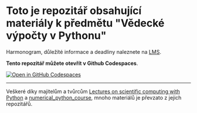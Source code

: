# Toto je repozitář obsahující materiály k předmětu "Vědecké výpočty v Pythonu"

Harmonogram, důležíté informace a deadliny naleznete na [LMS](https://lms.vsb.cz).

**Tento repozitář můžete otevřít v Github Codespaces**.

[![Open in GitHub Codespaces](https://github.com/codespaces/badge.svg)](https://github.com/codespaces/new?hide_repo_select=true&ref=master&repo=596636028)

---

Veškeré díky majitelům a tvůrcům [Lectures on scientific computing with Python](http://github.com/jrjohansson/scientific-python-lectures) a [numerical_python_course](https://gitlab.com/coobas/numerical_python_course), mnoho materiálů je převzato z jejich repozitářů.

